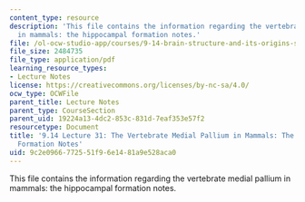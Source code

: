 ```yaml
---
content_type: resource
description: 'This file contains the information regarding the vertebrate medial pallium
  in mammals: the hippocampal formation notes.'
file: /ol-ocw-studio-app/courses/9-14-brain-structure-and-its-origins-spring-2014/9c2e0966772551f96e1481a9e528aca0_MIT9_14S14_Lecture31.pdf
file_size: 2484735
file_type: application/pdf
learning_resource_types:
- Lecture Notes
license: https://creativecommons.org/licenses/by-nc-sa/4.0/
ocw_type: OCWFile
parent_title: Lecture Notes
parent_type: CourseSection
parent_uid: 19224a13-4dc2-853c-831d-7eaf353e57f2
resourcetype: Document
title: '9.14 Lecture 31: The Vertebrate Medial Pallium in Mammals: The Hippocampal
  Formation Notes'
uid: 9c2e0966-7725-51f9-6e14-81a9e528aca0
---
```

This file contains the information regarding the vertebrate medial pallium in mammals: the hippocampal formation notes.